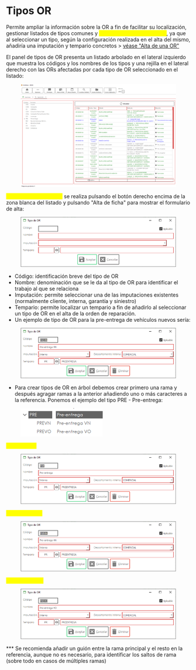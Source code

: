 # Tipos OR

Permite ampliar la información sobre la OR a fin de facilitar su localización, gestionar listados de tipos comunes y <mark style="color:yellow;">simplificar el alta de una OR</mark>, ya que al seleccionar un tipo, según la configuración realizada en el alta del mismo, añadiría una imputación y tempario concretos > [véase "Alta de una OR"](https://winmotor.gitbook.io/winmotor-automocion/manuales/automocion/taller/ordenes-de-reparacion/alta-de-una-or)

El panel de tipos de OR presenta un listado arbolado en el lateral izquierdo que muestra los códigos y los nombres de los tipos y una rejilla en el lateral derecho con las ORs afectadas por cada tipo de OR seleccionado en el listado:

<figure><img src="../../../.gitbook/assets/imagen (2) (1) (2) (1) (1).png" alt=""><figcaption></figcaption></figure>

<mark style="color:yellow;">El alta de un tipo de OR</mark> se realiza pulsando el botón derecho encima de la zona blanca del listado y pulsando "Alta de ficha" para mostrar el formulario de alta:

<figure><img src="../../../.gitbook/assets/imagen (3) (2).png" alt=""><figcaption></figcaption></figure>

* Código: identificación breve del tipo de OR
* Nombre: denominación que se le da al tipo de OR para identificar el trabajo al que se relaciona
* Imputación: permite seleccionar una de las imputaciones existentes (normalmente cliente, interna, garantía y siniestro)
* Tempario: permite localizar un tempario a fin de añadirlo al seleccionar un tipo de OR en el alta de la orden de reparación.
* Un ejemplo de tipo de OR para la pre-entrega de vehículos nuevos sería:

<figure><img src="../../../.gitbook/assets/imagen (7) (3) (3).png" alt=""><figcaption></figcaption></figure>

* Para crear tipos de OR en árbol debemos crear primero una rama y después agragar ramas a la anterior añadiendo uno o más caracteres a la referencia. Ponemos el ejemplo del tipo PRE - Pre-entrega:

<figure><img src="../../../.gitbook/assets/imagen (1) (2) (2).png" alt=""><figcaption></figcaption></figure>

<mark style="color:yellow;">Rama origen</mark>

<figure><img src="../../../.gitbook/assets/imagen (8) (1) (1).png" alt=""><figcaption></figcaption></figure>

<mark style="color:yellow;">Rama destino 1</mark>

<figure><img src="../../../.gitbook/assets/imagen (11) (1) (1).png" alt=""><figcaption></figcaption></figure>

<mark style="color:yellow;">Rama destino 2</mark>

<figure><img src="../../../.gitbook/assets/imagen (16) (1) (1).png" alt=""><figcaption></figcaption></figure>

\*\*\* Se recomienda añadir un guión entre la rama principal y el resto en la referencia, aunque no es necesario, para identificar los saltos de rama (sobre todo en casos de múltiples ramas)
